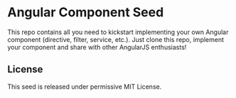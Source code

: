 Angular Component Seed
======================
This repo contains all you need to kickstart implementing your own Angular component (directive, filter, service, etc.). Just clone this repo, implement your component and share with other AngularJS enthusiasts!

## License
This seed is released under permissive MIT License.
